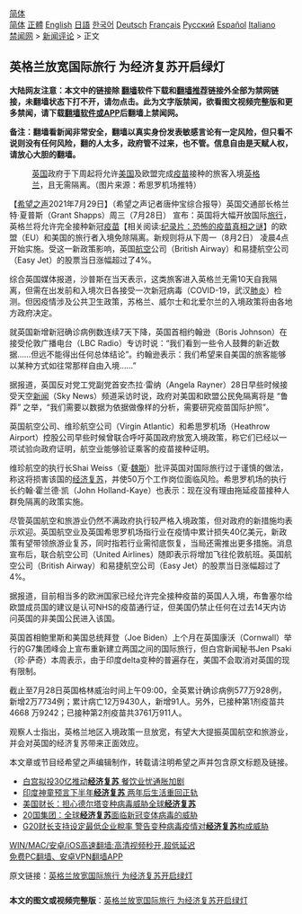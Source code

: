  <!-- 面包屑导航 --> <div class="breadcrumb"><!-- GTranslate: https://gtranslate.io/ -->  <div class="switcher notranslate">  <div class="selected">  <a href="#" onclick="return false;"> 简体</a>  </div>  <div class="option">  <a href="https://www.bannedbook.org" onclick="doGTranslate('zh-CN|zh-CN');jQuery('div.switcher div.selected a').html(jQuery(this).html());return false;" title="简体中文" class="nturl selected"> 简体</a>  <a href="https://www.bannedbook.org/zh-tw/" onclick="doGTranslate('zh-CN|zh-TW');jQuery('div.switcher div.selected a').html(jQuery(this).html());return false;" title="繁體中文" class="nturl"> 正體</a>  <a href="https://www.bannedbook.org/en/" onclick="doGTranslate('zh-CN|en');jQuery('div.switcher div.selected a').html(jQuery(this).html());return false;" title="English" class="nturl"> English</a>  <a href="https://www.bannedbook.org/ja/" onclick="doGTranslate('zh-CN|ja');jQuery('div.switcher div.selected a').html(jQuery(this).html());return false;" title="日本語" class="nturl"> 日語</a>  <a href="https://www.bannedbook.org/ko/" onclick="doGTranslate('zh-CN|ko');jQuery('div.switcher div.selected a').html(jQuery(this).html());return false;" title="한국어" class="nturl"> 한국어</a>  <a href="https://www.bannedbook.org/de/" onclick="doGTranslate('zh-CN|de');jQuery('div.switcher div.selected a').html(jQuery(this).html());return false;" title="Deutsch" class="nturl"> Deutsch</a>  <a href="https://www.bannedbook.org/fr/" onclick="doGTranslate('zh-CN|fr');jQuery('div.switcher div.selected a').html(jQuery(this).html());return false;" title="Français" class="nturl"> Français</a>  <a href="https://www.bannedbook.org/ru/" onclick="doGTranslate('zh-CN|ru');jQuery('div.switcher div.selected a').html(jQuery(this).html());return false;" title="Русский" class="nturl"> Русский</a>  <a href="https://www.bannedbook.org/es/" onclick="doGTranslate('zh-CN|es');jQuery('div.switcher div.selected a').html(jQuery(this).html());return false;" title="Español" class="nturl"> Español</a>  <a href="https://www.bannedbook.org/it/" onclick="doGTranslate('zh-CN|it');jQuery('div.switcher div.selected a').html(jQuery(this).html());return false;" title="Italiano" class="nturl"> Italiano</a>  </div>  </div>      <div class='breadcrumb-sub'><!-- Breadcrumb NavXT 6.3.0 --> <a href="https://www.bannedbook.org/" class="home">禁闻网</a> &gt; <a href="https://www.bannedbook.org/bnews/comments/" class="category">新闻评论</a> &gt; 正文</div></div><h2>英格兰放宽国际旅行 为经济复苏开启绿灯</h2> <p class="notice"><b>大陆网友注意：本文中的链接除 <a href="https://github.com/bannedbook/fanqiang" >翻墙</a>软件下载和<a href="https://github.com/killgcd/justmysocks/blob/master/README.md">翻墙推荐</a>链接外全部为禁网链接，未翻墙状态下打不开，请勿点击。此为文字版禁闻，欲看图文视频完整版和更多禁闻，请下载<a href="https://github.com/bannedbook/fanqiang">翻墙软件或APP</a>后翻墙上禁闻网。</p><p>备注：翻墙看新闻非常安全，翻墙以真实身份发表敏感言论有一定风险，但只看不说则没有任何风险，翻的人太多，政府管不过来，也不管。信息自由是天赋人权，请放心大胆的翻墙。</b></p>  <div class="entry"> <figure><figcaption><a href="https://www.bannedbook.org/bnews/tag/%e8%8b%b1%e5%9b%bd/" class="st_tag internal_tag" rel="tag" title="标签 英国 下的日志">英国</a>政府于下周起将允许<a href="https://www.bannedbook.org/bnews/tag/%e7%be%8e%e5%9b%bd/" class="st_tag internal_tag" rel="tag" title="标签 美国 下的日志">美国</a>及欧盟完成<a href="https://www.bannedbook.org/bnews/tag/%e7%96%ab%e8%8b%97/" class="st_tag internal_tag" rel="tag" title="标签 疫苗 下的日志">疫苗</a>接种的旅客入境<a href="https://www.bannedbook.org/bnews/tag/%e8%8b%b1%e6%a0%bc%e5%85%b0/" class="st_tag internal_tag" rel="tag" title="标签 英格兰 下的日志">英格兰</a>，且无需隔离。（图片来源：希思罗机场推特）</figcaption></figure> <p>【<span class='wp_keywordlink_affiliate'><a href="https://www.soundofhope.org" title="希望之声" target="_blank">希望之声</a></span>2021年7月29日】（希望之声记者唐仲宝综合报导）英国交通部长格兰特·夏普斯（Grant Shapps）周三（7月28日） 宣布：英国将大幅开放国际<a href="https://www.bannedbook.org/bnews/tag/%E6%97%85%E8%A1%8C/" class="st_tag internal_tag" rel="tag" title="标签 旅行 下的日志">旅行</a>，英格兰将允许完全接种新冠<span class='wp_keywordlink'><a href="https://www.bannedbook.org/bnews/tculture/20160630/551027.html" title="疫苗" target="_blank">疫苗</a></span>【相关阅读:<a href='https://www.bannedbook.org/bnews/topimagenews/20180408/925060.html' target='_blank'>纪录片：恐怖的疫苗真相之谜</a>】的欧盟（EU）和美国的旅行者入境免除隔离。新规则将从下周一（8月2日） 凌晨4点开始实施。受这一新政策影响，英国<a href="https://www.bannedbook.org/bnews/tag/%E8%88%AA%E7%A9%BA/" class="st_tag internal_tag" rel="tag" title="标签 航空 下的日志">航空</a>公司（British Airway）和易捷航空公司（Easy Jet）的股票当日涨幅超过了4%。</p> <p>综合英国媒体报道，沙普斯在当天表示，这类旅客进入英格兰无需10天自我隔离，但需在出发前和入境次日各接受一次新冠病毒（COVID-19，武汉<a href="https://www.bannedbook.org/bnews/tag/%e8%82%ba%e7%82%8e/" class="st_tag internal_tag" rel="tag" title="标签 肺炎 下的日志">肺炎</a>）检测。但因疫情涉及公共卫生政策，苏格兰、威尔士和北爱尔兰的入境政策将由各地方政府决定。</p> <p>就英国新增新冠确诊病例数连续7天下降，英国首相约翰逊（Boris Johnson）在接受伦敦广播电台（LBC Radio）专访时说：“我们看到一些令人鼓舞的新近数据……但远不能得出任何总体结论”。约翰逊表示：我们希望来自美国的旅客能够以某种方式如往常那样自由入境……”</p>  <p>据报道，英国反对党工党副党首安杰拉·雷纳（Angela Rayner）28日早些时候接受天空<span class='wp_keywordlink_affiliate'><a href="https://www.bannedbook.org/" title="新闻">新闻</a></span>（Sky News）频道采访时说，政府对美国和欧盟公民免隔离将是 “鲁莽” 之举，“我们需要以数据为依据做像样的分析，需要研究疫苗国际护照”。</p> <p>英国航空公司、维珍航空公司（Virgin Atlantic）和希思罗机场（Heathrow Airport）控股公司早些时候曾联合呼吁英国政府放宽入境政策，称它们已经以一项试验向政府证明，航空业能够验证乘客的疫苗接种证明。</p> <p>维珍航空的执行长Shai Weiss（夏·<span class='wp_keywordlink'><a href="https://www.bannedbook.org/forum10/topic2312.html" title="布莱恩•魏斯" target="_blank">魏斯</a></span>）批评英国对国际旅行过于谨慎的做法，称这将损害该国的<a href="https://www.bannedbook.org/bnews/tag/%E7%BB%8F%E6%B5%8E%E5%A4%8D%E8%8B%8F/" class="st_tag internal_tag" rel="tag" title="标签 经济复苏 下的日志">经济复苏</a>，并使50万个工作岗位面临风险。希思罗机场的执行长约翰·霍兰德·凯（John Holland-Kaye）也表示：现在没有理由拖延疫苗接种人群免隔离的政策实施。</p>  <p>尽管英国航空和旅游业仍然不满政府执行较严格入境政策，但对政府的新措施均表示欢迎。英国航空业及英国希思罗机场指行业在疫情中累计损失40亿美元，新政策有望带领旅游业复苏，同时指若行业需彻底恢复，当局还需推出更多措施。消息宣布后，联合航空公司（United Airlines）随即表示将增加飞往伦敦航班。英国航空公司（British Airway）和易捷航空公司（Easy Jet）的股票当日涨幅超过了4%。</p> <p>据报道，目前相当多的欧洲国家已经允许完全接种疫苗的英国人入境，布鲁塞尔给欧盟成员国的建议是认可NHS的疫苗通行证，但美国仍禁止任何在过去14天内访问英国的非美国公民进入该国。</p> <p>英国首相鲍里斯和美国总统拜登（Joe Biden）上个月在英国康沃（Cornwall）举行的G7集团峰会上宣布重新建立两国之间的国际旅行，但白宫新闻秘书Jen Psaki（珍·萨奇）本周表示，由于印度delta变种的普遍存在，美国不会取消对英国的现有限制。</p>  <p>截止至7月28日英国格林威治时间上午09:00，全英累计确诊病例577万928例，新增2万7734例；累计病亡12万9430人，新增91人。另外，已接种第1剂疫苗共4668 万9242；已接种第2剂疫苗共3761万911人。</p> <p>观察人士指出，英格兰地区入境政策一旦放宽，有望大大提振英国航空和旅游业，并会对英国的经济复苏带来正面效应。</p> <p>本文章或节目经希望之声编辑制作，转载请注明希望之声并包含原文标题及链接。 </p>  <ul class='op-related-articles' title='相关阅读'> <li><a href='https://www.bannedbook.org/bnews/comments/20210723/1592602.html' target='_blank'>白宫拟投30亿推动<b>经济复苏</b> 餐饮业忧通胀加剧</a></li> <li><a href='https://www.bannedbook.org/bnews/topimagenews/20210715/1587248.html' target='_blank'>印度神童预言下半年<b>经济复苏</b> 两年后生活重回正轨</a></li> <li><a href='https://www.bannedbook.org/bnews/baitai/20210711/1585032.html' target='_blank'>美国财长：担心德尔塔变种病毒威胁全球<b>经济复苏</b></a></li> <li><a href='https://www.bannedbook.org/bnews/baitai/20210711/1584717.html' target='_blank'>20国集团：全球<b>经济复苏</b>面临新冠变体病毒的威胁</a></li> <li><a href='https://www.bannedbook.org/bnews/headline/20210711/1584623.html' target='_blank'>G20财长支持设定最低企业稅率 警告变种病毒疫情对<b>经济复苏</b>构成威胁</a></li> </ul> <p class="texttj"> <a href="https://github.com/bannedbook/fanqiang/wiki/V2ray%E6%9C%BA%E5%9C%BA" target="_blank">WIN/MAC/安卓/iOS高速翻墙:高清视频秒开,超低延迟</a><br/> <a href="https://github.com/bannedbook/fanqiang/wiki/%E7%A6%81%E9%97%BB%E7%BD%91%E5%AE%89%E5%8D%93%E7%BF%BB%E5%A2%99%E6%96%B0%E9%97%BBAPP" target="_blank">免费PC翻墙、安卓VPN翻墙APP</a></p><p>原文链接：<a class="src_link"  href="https://www.soundofhope.org/post/530387" target="_blank">英格兰放宽国际旅行 为经济复苏开启绿灯</a></p><a name='sharetosocial'></a>  <div style="margin-bottom:5px;padding-bottom:5px;clear:both"> <div id="archive-pix-1" class="banner-ads"> <!-- AuctionX Display platform tag START --> <div id="26318x728x90x621x_ADSLOT2" clicktrack="%%CLICK_URL_ESC%%"></div> <!-- AuctionX Display platform tag END --> </div> <div id="archive-pix-2" class="banner-ads"> <!-- AuctionX Display platform tag START --> <div id="26315x300x250x621x_ADSLOT2" clicktrack="%%CLICK_URL_ESC%%"></div> <!-- AuctionX Display platform tag END --> </div> </div>  <div id="archive-pix-1" class="banner-ads"> <!-- AuctionX Display platform tag START --> <div id="26318x728x90x621x_ADSLOT3" clicktrack="%%CLICK_URL_ESC%%"></div> <!-- AuctionX Display platform tag END --> </div> <div><b>本文的图文或视频完整版</b>：<a href='https://www.bannedbook.org/bnews/comments/20210729/1596560.html'>英格兰放宽国际旅行 为经济复苏开启绿灯</a></div>  </div><!--END ENTRY--> 